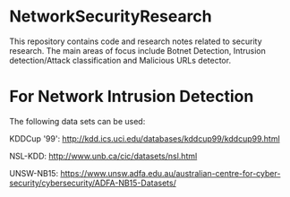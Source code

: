 # NetworkSecurityResearch

This repository contains code and research notes related to security research.
The main areas of focus include Botnet Detection, Intrusion detection/Attack classification and Malicious URLs detector.

# For Network Intrusion Detection
The following data sets can be used:

KDDCup '99': http://kdd.ics.uci.edu/databases/kddcup99/kddcup99.html

NSL-KDD: http://www.unb.ca/cic/datasets/nsl.html

UNSW-NB15: https://www.unsw.adfa.edu.au/australian-centre-for-cyber-security/cybersecurity/ADFA-NB15-Datasets/


